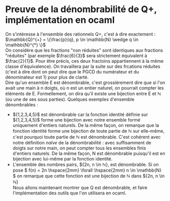 # Preuve de la dénombrabilité de Q+, implémentation en ocaml

On s'intéresse à l'ensemble des rationnels Q+, c'est à dire exactement :  
$\mathbb{Q}^{+} = \{\frac{p}{q}, p \in \mathbb{N} \wedge q \in \mathbb{N}^{*} \}$  
On considère que les fractions "non réduites" sont identiques aux fractions "réduites" (par exemple $\frac{6}{3}$ sera strictement équivalent à $\frac{2}{1}$. Pour être précis, ces deux fractoins appartiennent à la même classe d'équivalence). On travaillera par la suite sur des frcations réduites (c'est à dire dont on peut dire que le PGCD du numérateur et du dénominateur est 1) pour plus de clarté.  
Dire qu'un ensemble E est dénombrable, c'est grossièrement dire que si l'on avait une main à n doigts, où n est un entier naturel, on pourrait compter les éléments de E. Formellement, on dira qu'il existe une bijection entre E et $\mathbb{N}$ (ou une de ses sous parties). Quelques exemples d'ensemble dénombrables :  

+ $\{1,2,3,4,5}$ est dénombrable car la fonction identité définie sur $\{1,2,3,4,5}$ forme une bijection avec notre ensemble formé uniquement d'entiers naturels. De la même façon, on remarque que la fonction identité forme une bijection de toute partie de $\mathbb{N}$ sur elle-même, c'est pourquoi toute partie de $\mathbb{N}$ est dénombrable. C'est cohérent avec notre définition *naïve* de la dénombrabilité : avec suffisamment de doigts sur notre main, on peut compter tous les ensembles finis d'entiers naturels. De la même façon, N est dénombrable puisqu'il est en bijection avec lui-même par la fonction identité.
+ L'ensemble des nombres pairs, $\{2n, n \in $\mathbb{N}\}$, est dénombrable. Si on pose $ f(n) = 2n \hspace{2mm} \forall \hspace{2mm} n \in \mathbb{N} $ on remarque que cette fonction est une bijection de $\mathbb{N}$ dans $\{2n, n \in $\mathbb{N}\}$  
Nous allons maintenant montrer que Q est dénombrable, et faire l'implémentation des outils que l'on utilisera en ocaml. 


